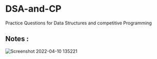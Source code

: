 # DSA-and-CP
Practice Questions for Data Structures and competitive Programming

## Notes :

![Screenshot 2022-04-10 135221](https://user-images.githubusercontent.com/56363090/162609534-3ff7aad8-0f44-44c1-9063-3631624e8788.png)

